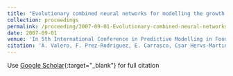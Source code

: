 ```yaml
---
title: "Evolutionary combined neural networks for modelling the growth boundaries for a five strain Staphylococcus cocktail against temperature and pH and water activity"
collection: proceedings
permalink: /proceeding/2007-09-01-Evolutionary-combined-neural-networks-for-modelling-the-growth-boundaries-for-a-five-strain-Staphylo
date: 2007-09-01
venue: 'In 5th International Conference in Predictive Modelling in Foods (PMF07)'
citation: 'A. Valero, F. Prez-Rodriguez, E. Carrasco, Csar Hervs-Martınez, Pedro Antonio Gutirrez, Juan Carlos Fernndez, R.M. Garcia, G. Zurera, &quot;Evolutionary combined neural networks for modelling the growth boundaries for a five strain Staphylococcus cocktail against temperature and pH and water activity.&quot; In 5th International Conference in Predictive Modelling in Foods (PMF07), 2007, Athens, Greece, pp.291--294.'
---
```

Use [Google Scholar](https://scholar.google.com/scholar?q=Evolutionary+combined+neural+networks+for+modelling+the+growth+boundaries+for+a+five+strain+Staphylococcus+cocktail+against+temperature+and+pH+and+water+activity){:target="_blank"} for full citation